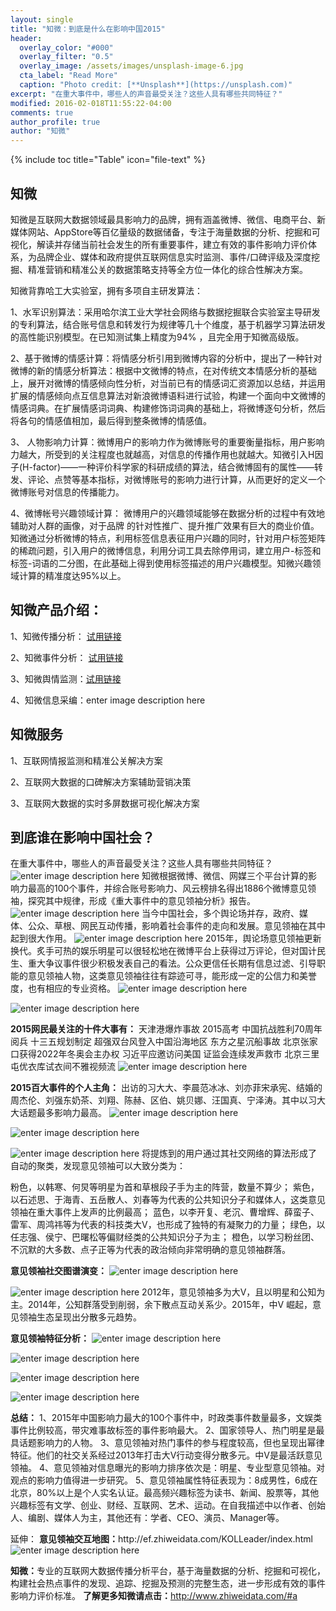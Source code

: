 ```yaml
---
layout: single
title: "知微：到底是什么在影响中国2015"
header:
  overlay_color: "#000"
  overlay_filter: "0.5"
  overlay_image: /assets/images/unsplash-image-6.jpg
  cta_label: "Read More"
  caption: "Photo credit: [**Unsplash**](https://unsplash.com)"
excerpt: "在重大事件中，哪些人的声音最受关注？这些人具有哪些共同特征？"
modified: 2016-02-018T11:55:22-04:00
comments: true
author_profile: true
author: "知微"
---
```


{% include toc title="Table" icon="file-text" %}

## 知微
知微是互联网大数据领域最具影响力的品牌，拥有涵盖微博、微信、电商平台、新媒体网站、AppStore等百亿量级的数据储备，专注于海量数据的分析、挖掘和可视化，解读并存储当前社会发生的所有重要事件，建立有效的事件影响力评价体系，为品牌企业、媒体和政府提供互联网信息实时监测、事件/口碑评级及深度挖掘、精准营销和精准公关的数据策略支持等全方位一体化的综合性解决方案。

知微背靠哈工大实验室，拥有多项自主研发算法：

1、水军识别算法：采用哈尔滨工业大学社会网络与数据挖掘联合实验室主导研发的专利算法，结合账号信息和转发行为规律等几十个维度，基于机器学习算法研发的高性能识别模型。在已知测试集上精度为94% ，且完全用于知微高级版。

2、基于微博的情感计算：将情感分析引用到微博内容的分析中，提出了一种针对微博的新的情感分析算法：根据中文微博的特点，在对传统文本情感分析的基础上，展开对微博的情感倾向性分析，对当前已有的情感词汇资源加以总结，并运用扩展的情感倾向点互信息算法对新浪微博语料进行试验，构建一个面向中文微博的情感词典。在扩展情感词词典、构建修饰词词典的基础上，将微博逐句分析，然后将各句的情感值相加，最后得到整条微博的情感值。

3、 人物影响力计算：微博用户的影响力作为微博账号的重要衡量指标，用户影响力越大，所受到的关注程度也就越高，对信息的传播作用也就越大。知微引入H因子(H-factor)——一种评价科学家的科研成绩的算法，结合微博固有的属性——转发、评论、点赞等基本指标，对微博账号的影响力进行计算，从而更好的定义一个微博账号对信息的传播能力。

4、微博帐号兴趣领域计算： 微博用户的兴趣领域能够在数据分析的过程中有效地辅助对人群的画像，对于品牌 的针对性推广、提升推广效果有巨大的商业价值。知微通过分析微博的特点，利用标签信息表征用户兴趣的同时，针对用户标签矩阵的稀疏问题，引入用户的微博信息，利用分词工具去除停用词，建立用户-标签和标签-词语的二分图，在此基础上得到使用标签描述的用户兴趣模型。知微兴趣领域计算的精准度达95%以上。

## 知微产品介绍：

1、知微传播分析：  [试用链接](http://www.weiboreach.com/index.html)

2、知微事件分析： [试用链接](http://ef.zhiweidata.com/index.html)

3、知微舆情监测：[试用链接](http://yuqing.zhiweidata.com/ComplexYQ/index.jsP)

4、知微信息采编：enter image description here

## 知微服务

1、互联网情报监测和精准公关解决方案

2、互联网大数据的口碑解决方案辅助营销决策

3、互联网大数据的实时多屏数据可视化解决方案

## 到底谁在影响中国社会？
<p>在重大事件中，哪些人的声音最受关注？这些人具有哪些共同特征？ <img src="http://ww1.sinaimg.cn/large/8e970516gw1f04mwp7jrqj20jy0cgadd.jpg" alt="enter image description here" /> 知微根据微博、微信、网媒三个平台计算的影响力最高的100个事件，并综合账号影响力、风云榜排名得出1886个微博意见领袖，探究其中规律，形成《重大事件中的意见领袖分析》报告。 <img src="http://ww3.sinaimg.cn/large/8e970516gw1f04mc7xghnj20w90hy0uf.jpg" alt="enter image description here" /> 当今中国社会，多个舆论场并存，政府、媒体、公众、草根、网民互动传播，影响着社会事件的走向和发展。意见领袖在其中起到很大作用。 <img src="http://ww4.sinaimg.cn/large/8e970516gw1f04meunheuj20wa0i3gpn.jpg" alt="enter image description here" /> 2015年，舆论场意见领袖更新换代。炙手可热的娱乐明星可以很轻松地在微博平台上获得过万评论，但对国计民生、重大争议事件很少积极发表自己的看法。公众更信任长期有信息过滤、引导职能的意见领袖人物，这类意见领袖往往有踪迹可寻，能形成一定的公信力和美誉度，也有相应的专业资格。 <img src="http://ww2.sinaimg.cn/large/8e970516gw1f04miqlvuij20w50hy0v7.jpg" alt="enter image description here" /></p>
<p><span id="more-1444"></span></p>
<p><img src="http://ww4.sinaimg.cn/large/8e970516gw1f04mf5gzisj20se0fu76s.jpg" alt="enter image description here" /></p>
<p><strong>2015网民最关注的十件大事有：</strong> 天津港爆炸事故 2015高考 中国抗战胜利70周年阅兵 十三五规划制定 超强双台风登入中国沿海地区 东方之星沉船事故 北京张家口获得2022年冬奥会主办权 习近平应邀访问美国 证监会连续发声救市 北京三里屯优衣库试衣间不雅视频流 <img src="http://ww3.sinaimg.cn/large/8e970516gw1f04mfd85e3j20w70hy783.jpg" alt="enter image description here" /></p>
<p><strong>2015百大事件的个人主角：</strong> 出访的习大大、李晨范冰冰、刘亦菲宋承宪、结婚的周杰伦、刘强东奶茶、刘翔、陈赫、区伯、姚贝娜、汪国真、宁泽涛。其中以习大大话题最多影响力最高。 <img src="http://ww4.sinaimg.cn/large/8e970516gw1f04mi42laxj20w20hxdj0.jpg" alt="enter image description here" /></p>
<p><!--more--></p>
<p><img src="http://ww4.sinaimg.cn/large/8e970516gw1f04midao9mj20w60i1wiz.jpg" alt="enter image description here" /></p>
<p><!--more--></p>
<p><img src="http://ww1.sinaimg.cn/large/8e970516gw1f04mfrjulfj20w70hsn2d.jpg" alt="enter image description here" /> 将提炼到的用户通过其社交网络的算法形成了自动的聚类，发现意见领袖可以大致分类为：</p>
<p>粉色，以韩寒、何炅等明星为首和草根段子手为主的阵营，数量不算少； 紫色，以石述思、于海青、五岳散人、刘春等为代表的公共知识分子和媒体人，这类意见领袖在重大事件上发声的比例最高； 蓝色，以李开复、老沉、曹增辉、薛蛮子、雷军、周鸿祎等为代表的科技类大V，也形成了独特的有凝聚力的力量； 绿色，以任志强、侯宁、巴曙松等偏财经类的公共知识分子为主； 橙色，以学习粉丝团、不沉默的大多数、点子正等为代表的政治倾向非常明确的意见领袖群落。</p>
<p><strong>意见领袖社交图谱演变：</strong> <img src="http://ww4.sinaimg.cn/large/8e970516gw1f04mfyhvdzj20wa0hxgpm.jpg" alt="enter image description here" /></p>
<p><!--more--></p>
<p><img src="http://ww2.sinaimg.cn/large/8e970516gw1f04mg292eoj20w70hw0zj.jpg" alt="enter image description here" /> 2012年，意见领袖多为大V，且以明星和公知为主。2014年，公知群落受到削弱，余下散点互动关系少。2015年，中V 崛起，意见领袖生态呈现出分散多元趋势。</p>
<p><strong>意见领袖特征分析：</strong> <img src="http://ww2.sinaimg.cn/large/8e970516gw1f04mh4ymgyj20w90hzgo5.jpg" alt="enter image description here" /></p>
<p><!--more--></p>
<p><img src="http://ww2.sinaimg.cn/large/8e970516gw1f04mhkzn38j20w50hx0v6.jpg" alt="enter image description here" /></p>
<p><!--more--></p>
<p><img src="http://ww3.sinaimg.cn/large/8e970516gw1f04mh98slej20w10hxq66.jpg" alt="enter image description here" /></p>
<p><!--more--></p>
<p><img src="http://ww1.sinaimg.cn/large/8e970516gw1f04mhdgc2aj20w50hvn0i.jpg" alt="enter image description here" /></p>
<p><strong>总结：</strong> 1、2015年中国影响力最大的100个事件中，时政类事件数量最多，文娱类事件比例较高，带灾难事故标签的事件影响最大。 2、国家领导人、热门明星是最具话题影响力的人物。 3、意见领袖对热门事件的参与程度较高，但也呈现出幂律特征。他们的社交关系经过2013年打击大V行动变得分散多元。中V是最活跃意见领袖。 4、意见领袖对信息曝光的影响力排序依次是：明星、专业型意见领袖。对观点的影响力值得进一步研究。 5、意见领袖属性特征表现为：8成男性，6成在北京，80%以上是个人实名认证。最高频兴趣标签为读书、新闻、股票等，其他兴趣标签有文学、创业、财经、互联网、艺术、运动。在自我描述中以作者、创始人、编剧、媒体人为主，其他还有：学者、CEO、演员、Manager等。</p>
<p>延伸： <strong>意见领袖交互地图：</strong>http://ef.zhiweidata.com/KOLLeader/index.html <img src="http://ww2.sinaimg.cn/large/8e970516gw1f04mqi8gb6j211x0ltguq.jpg" alt="enter image description here" /></p>
<p><strong>知微：</strong>专业的互联网大数据传播分析平台，基于海量数据的分析、挖掘和可视化，构建社会热点事件的发现、追踪、挖掘及预测的完整生态，进一步形成有效的事件影响力评价标准。 <strong>了解更多知微请点击：</strong><a href="http://www.zhiweidata.com/#a">http://www.zhiweidata.com/#a</a></p>
